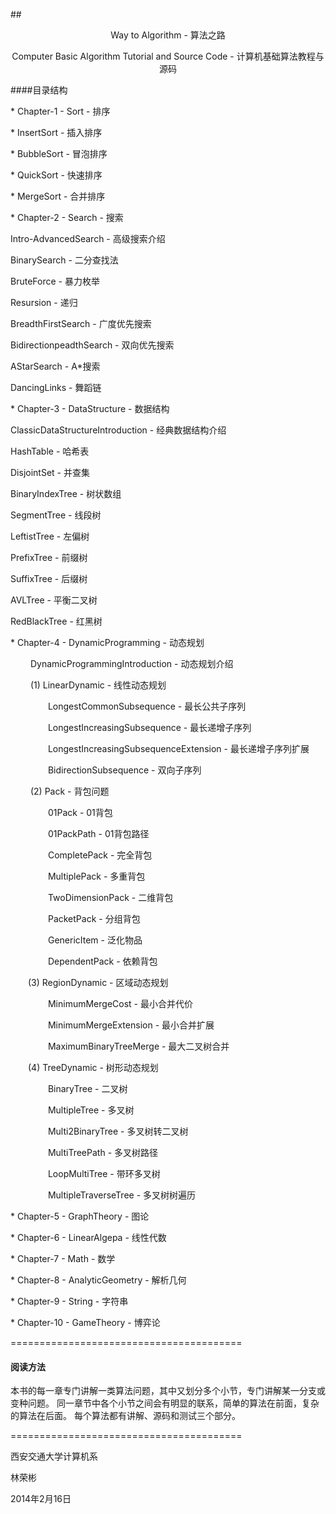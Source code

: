 ##<p align="center">Way to Algorithm - 算法之路</p>
<p align="center">Computer Basic Algorithm Tutorial and Source Code - 计算机基础算法教程与源码</p>
</p>
####目录结构</p>
* Chapter-1 - Sort - 排序</p> 
    * InsertSort - 插入排序</p> 
    * BubbleSort - 冒泡排序</p> 
    * QuickSort - 快速排序</p> 
    * MergeSort - 合并排序</p>
* Chapter-2 - Search - 搜索</p>
<p>     Intro-AdvancedSearch - 高级搜索介绍</p>
<p>     BinarySearch - 二分查找法</p>
<p>     BruteForce - 暴力枚举</p>
<p>     Resursion - 递归</p>
<p>     BreadthFirstSearch - 广度优先搜索</p>
<p>     BidirectionpeadthSearch - 双向优先搜索</p>
<p>     AStarSearch - A*搜索</p>
<p>     DancingLinks - 舞蹈链</p>
* Chapter-3 - DataStructure - 数据结构</p>
<p>     ClassicDataStructureIntroduction - 经典数据结构介绍</p>
<p>     HashTable - 哈希表</p>
<p>     DisjointSet - 并查集</p>
<p>     BinaryIndexTree - 树状数组</p>
<p>     SegmentTree - 线段树</p>
<p>     LeftistTree - 左偏树</p>
<p>     PrefixTree - 前缀树</p>
<p>     SuffixTree - 后缀树</p>
<p>     AVLTree - 平衡二叉树</p>
<p>     RedBlackTree - 红黑树</p>
* Chapter-4 - DynamicProgramming - 动态规划</p>
&emsp;&emsp; DynamicProgrammingIntroduction - 动态规划介绍</p>
&emsp;&emsp; (1) LinearDynamic - 线性动态规划</p>
&emsp;&emsp;&emsp;&emsp; LongestCommonSubsequence - 最长公共子序列</p>
&emsp;&emsp;&emsp;&emsp; LongestIncreasingSubsequence - 最长递增子序列</p>
&emsp;&emsp;&emsp;&emsp; LongestIncreasingSubsequenceExtension - 最长递增子序列扩展</p>
&emsp;&emsp;&emsp;&emsp; BidirectionSubsequence - 双向子序列</p>
&emsp;&emsp; (2) Pack - 背包问题</p>
&emsp;&emsp;&emsp;&emsp; 01Pack - 01背包</p>
&emsp;&emsp;&emsp;&emsp; 01PackPath - 01背包路径</p>
&emsp;&emsp;&emsp;&emsp; CompletePack - 完全背包</p>
&emsp;&emsp;&emsp;&emsp; MultiplePack - 多重背包</p>
&emsp;&emsp;&emsp;&emsp; TwoDimensionPack - 二维背包</p>
&emsp;&emsp;&emsp;&emsp; PacketPack - 分组背包</p>
&emsp;&emsp;&emsp;&emsp; GenericItem - 泛化物品</p>
&emsp;&emsp;&emsp;&emsp; DependentPack - 依赖背包</p>
&emsp;&emsp;(3) RegionDynamic - 区域动态规划</p>
&emsp;&emsp;&emsp;&emsp; MinimumMergeCost - 最小合并代价</p>
&emsp;&emsp;&emsp;&emsp; MinimumMergeExtension - 最小合并扩展</p>
&emsp;&emsp;&emsp;&emsp; MaximumBinaryTreeMerge - 最大二叉树合并</p>
&emsp;&emsp;(4) TreeDynamic - 树形动态规划</p>
&emsp;&emsp;&emsp;&emsp; BinaryTree - 二叉树</p>
&emsp;&emsp;&emsp;&emsp; MultipleTree - 多叉树</p>
&emsp;&emsp;&emsp;&emsp; Multi2BinaryTree - 多叉树转二叉树</p>
&emsp;&emsp;&emsp;&emsp; MultiTreePath - 多叉树路径</p>
&emsp;&emsp;&emsp;&emsp; LoopMultiTree - 带环多叉树</p>
&emsp;&emsp;&emsp;&emsp; MultipleTraverseTree - 多叉树树遍历</p>
* Chapter-5 - GraphTheory - 图论</p>
* Chapter-6 - LinearAlgepa - 线性代数</p>
* Chapter-7 - Math - 数学</p>
* Chapter-8 - AnalyticGeometry - 解析几何</p>
* Chapter-9 - String - 字符串</p>
* Chapter-10 - GameTheory - 博弈论</p>


========================================
#### 阅读方法
本书的每一章专门讲解一类算法问题，其中又划分多个小节，专门讲解某一分支或变种问题。
同一章节中各个小节之间会有明显的联系，简单的算法在前面，复杂的算法在后面。
每个算法都有讲解、源码和测试三个部分。


========================================
<p align="right">
<p>西安交通大学计算机系</p>
<p>林荣彬</p>
<p>2014年2月16日</p>
